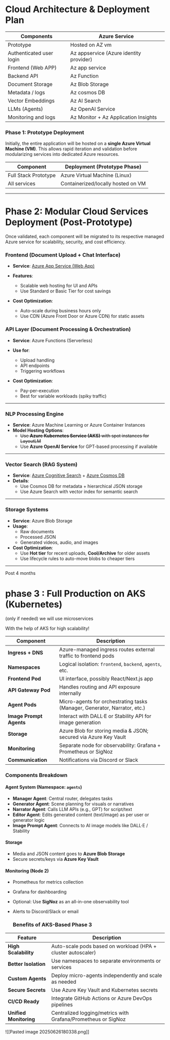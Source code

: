 
# Cloud Architecture & Deployment Plan

| Components               | Azure Service                            |
| ------------------------ | ---------------------------------------- |
| Prototype                | Hosted on AZ vm                          |
| Authenticated user login | Az appservice  (Azure identity provider) |
| Frontend (Web APP)       | Az app service                           |
| Backend API              | Az Function                              |
| Document Storage         | Az Blob Storage                          |
| Metadata / logs          | Az cosmos DB                             |
| Vector Embeddings        | Az AI Search                             |
| LLMs (Agents)            | Az OpenAI Service                        |
| Monitoring and logs      | Az Monitor + Az Application Insights     |


### **Phase 1: Prototype Deployment**

Initially, the entire application will be hosted on a **single Azure Virtual Machine (VM)**. This allows rapid iteration and validation before modularizing services into dedicated Azure resources.

| Component            | Deployment (Prototype Phase)       |
| -------------------- | ---------------------------------- |
| Full Stack Prototype | Azure Virtual Machine (Linux)      |
| All services         | Containerized/locally hosted on VM |

---


# Phase 2: Modular Cloud Services Deployment (Post-Prototype)

Once validated, each component will be migrated to its respective managed Azure service for scalability, security, and cost efficiency.

### **Frontend (Document Upload + Chat Interface)**

- **Service**: [Azure App Service (Web App)](https://azure.microsoft.com/en-us/services/app-service/)
- **Features**:
    - Scalable web hosting for UI and APIs
    - Use Standard or Basic Tier for cost savings

- **Cost Optimization**:
    - Auto-scale during business hours only
    - Use CDN (Azure Front Door or Azure CDN) for static assets


### **API Layer (Document Processing & Orchestration)**

- **Service**: Azure Functions (Serverless)
- **Use for**:
    - Upload handling
    - API endpoints
    - Triggering workflows

- **Cost Optimization**:
    - Pay-per-execution
    - Best for variable workloads (spiky traffic)


---

### **NLP Processing Engine**

- **Service**: Azure Machine Learning or Azure Container Instances
- **Model Hosting Options**:
    - ~~Use **Azure Kubernetes Service (AKS)** with spot instances for LayoutLM~~
    - Use **Azure OpenAI Service** for GPT-based processing if available

---
### **Vector Search (RAG System)**

- **Service**: [Azure Cognitive Search](https://azure.microsoft.com/en-us/services/search/) + [Azure Cosmos DB](https://azure.microsoft.com/en-us/services/cosmos-db/)
- **Details**:
    - Use Cosmos DB for metadata + hierarchical JSON storage
    - Use Azure Search with vector index for semantic search

---
### **Storage Systems**
- **Service**: Azure Blob Storage
- **Usage**:
    - Raw documents
    - Processed JSON
    - Generated videos, audio, and images
- **Cost Optimization**:
    - Use **Hot tier** for recent uploads, **Cool/Archive** for older assets
    - Use lifecycle rules to auto-move blobs to cheaper tiers

---

Post 4 months 
# phase 3 : Full Production on AKS (Kubernetes) 

(only if needed) we will use microservices

With the help of AKS for high scalability!

| Component               | Description                                                               |
| ----------------------- | ------------------------------------------------------------------------- |
| **Ingress + DNS**       | Azure-managed ingress routes external traffic to frontend pods            |
| **Namespaces**          | Logical isolation: `frontend`, `backend`, `agents`, etc.                  |
| **Frontend Pod**        | UI interface, possibly React/Next.js app                                  |
| **API Gateway Pod**     | Handles routing and API exposure internally                               |
| **Agent Pods**          | Micro-agents for orchestrating tasks (Manager, Generator, Narrator, etc.) |
| **Image Prompt Agents** | Interact with DALL·E or Stability API for image generation                |
| **Storage**             | Azure Blob for storing media & JSON; secured via Azure Key Vault          |
| **Monitoring**          | Separate node for observability: Grafana + Prometheus or SigNoz           |
| **Communication**       | Notifications via Discord or Slack                                        |
### Components Breakdown

#### **Agent System** (Namespace: `agents`)

- **Manager Agent**: Central router, delegates tasks
- **Generator Agent**: Scene planning for visuals or narratives
- **Narrator Agent**: Calls LLM APIs (e.g., GPT) for script/text
- **Editor Agent**: Edits generated content (text/image) as per user or generator logic
- **Image Prompt Agent**: Connects to AI image models like DALL·E / Stability

#### **Storage**

- Media and JSON content goes to **Azure Blob Storage**
- Secure secrets/keys via **Azure Key Vault**

#### **Monitoring (Node 2)**

- Prometheus for metrics collection
- Grafana for dashboarding
- Optional: Use **SigNoz** as an all-in-one observability tool
- Alerts to Discord/Slack or email
  
  
  ### Benefits of AKS-Based Phase 3

|Feature|Description|
|---|---|
|**High Scalability**|Auto-scale pods based on workload (HPA + cluster autoscaler)|
|**Better Isolation**|Use namespaces to separate environments or services|
|**Custom Agents**|Deploy micro-agents independently and scale as needed|
|**Secure Secrets**|Use Azure Key Vault and Kubernetes secrets|
|**CI/CD Ready**|Integrate GitHub Actions or Azure DevOps pipelines|
|**Unified Monitoring**|Centralized logging/metrics with Grafana/Prometheus or SigNoz|
![[Pasted image 20250626180338.png]]
